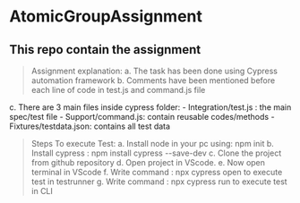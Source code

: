 # AtomicGroupAssignment
This repo contain the assignment  
--------------------------------------
> 	Assignment explanation:
a.	The task has been done using Cypress automation framework
b.	Comments have been mentioned before each line of code in test.js and command.js file

c.	There are 3 main files inside cypress folder: 
        - Integration/test.js : the main spec/test file 
        - Support/command.js: contain reusable codes/methods
        - Fixtures/testdata.json: contains all test data 

> Steps To execute Test:
a.	Install node in your pc using: npm init 
b.	Install cypress : npm install cypress --save-dev
c.	Clone the project from github repository
d.	Open project in VScode. 
e.	Now open terminal in VScode
f.	Write command : npx cypress open to execute test in testrunner
g.	Write command : npx cypress run to execute test in CLI
